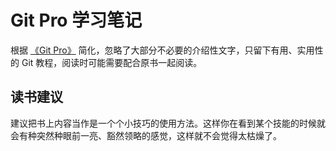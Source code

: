 # Git Pro 学习笔记

根据 [《Git Pro》](https://git-scm.com/book/zh/v2/) 简化，忽略了大部分不必要的介绍性文字，只留下有用、实用性的 Git 教程，阅读时可能需要配合原书一起阅读。

## 读书建议

建议把书上内容当作是一个个小技巧的使用方法。这样你在看到某个技能的时候就会有种突然种眼前一亮、豁然领略的感觉，这样就不会觉得太枯燥了。

